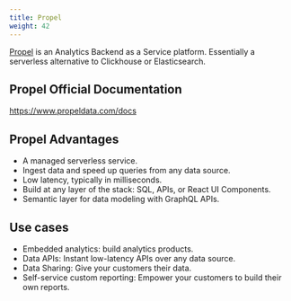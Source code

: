 ```yaml
---
title: Propel
weight: 42
---
```

[Propel](https://propeldata.com) is an Analytics Backend as a Service platform. Essentially a serverless alternative to Clickhouse or Elasticsearch.

## Propel Official Documentation

https://www.propeldata.com/docs

## Propel Advantages

- A managed serverless service.
- Ingest data and speed up queries from any data source.
- Low latency, typically in milliseconds.
- Build at any layer of the stack: SQL, APIs, or React UI Components.
- Semantic layer for data modeling with GraphQL APIs.

## Use cases

- Embedded analytics: build analytics products.
- Data APIs: Instant low-latency APIs over any data source.
- Data Sharing: Give your customers their data.
- Self-service custom reporting: Empower your customers to build their own reports.

